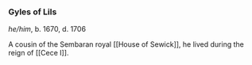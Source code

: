 ### Gyles of Lils
*he/him*, b. 1670, d. 1706

A cousin of the Sembaran royal [[House of Sewick]], he lived during the reign of [[Cece I]].